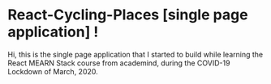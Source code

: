 ﻿# React-Cycling-Places [single page application] !

Hi, this is the single page application that I started to build while learning the React MEARN Stack course from academind, during the COVID-19 Lockdown of March, 2020.

